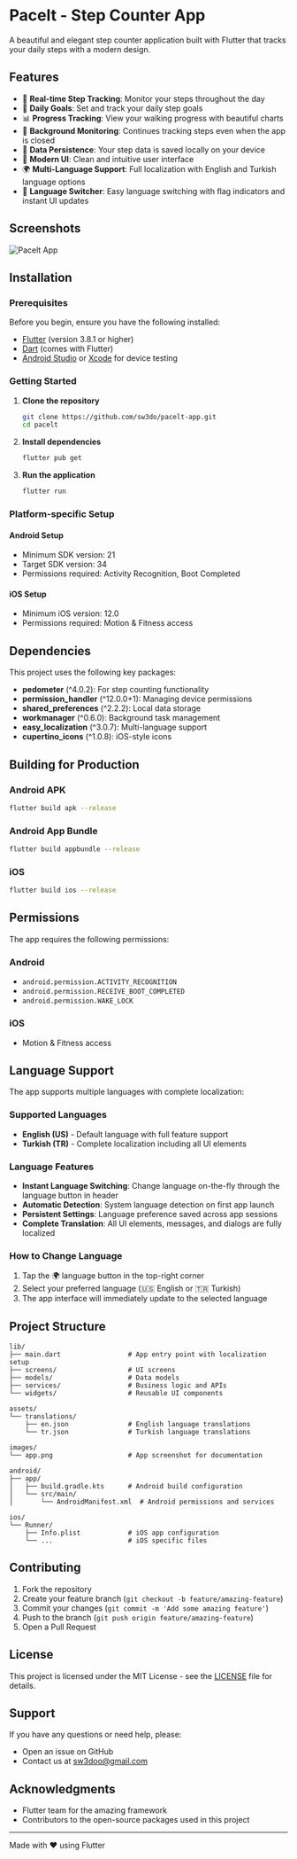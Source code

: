 # Pacelt - Step Counter App

A beautiful and elegant step counter application built with Flutter that tracks your daily steps with a modern design.

## Features

- 📱 **Real-time Step Tracking**: Monitor your steps throughout the day
- 🎯 **Daily Goals**: Set and track your daily step goals
- 📊 **Progress Tracking**: View your walking progress with beautiful charts
- 🔔 **Background Monitoring**: Continues tracking steps even when the app is closed
- 💾 **Data Persistence**: Your step data is saved locally on your device
- 🎨 **Modern UI**: Clean and intuitive user interface
- 🌍 **Multi-Language Support**: Full localization with English and Turkish language options
- 🔄 **Language Switcher**: Easy language switching with flag indicators and instant UI updates

## Screenshots

![Pacelt App](images/app.png)

## Installation

### Prerequisites

Before you begin, ensure you have the following installed:

- [Flutter](https://flutter.dev/docs/get-started/install) (version 3.8.1 or higher)
- [Dart](https://dart.dev/get-dart) (comes with Flutter)
- [Android Studio](https://developer.android.com/studio) or [Xcode](https://developer.apple.com/xcode/) for device testing

### Getting Started

1. **Clone the repository**
   ```bash
   git clone https://github.com/sw3do/pacelt-app.git
   cd pacelt
   ```

2. **Install dependencies**
   ```bash
   flutter pub get
   ```

3. **Run the application**
   ```bash
   flutter run
   ```

### Platform-specific Setup

#### Android Setup
- Minimum SDK version: 21
- Target SDK version: 34
- Permissions required: Activity Recognition, Boot Completed

#### iOS Setup
- Minimum iOS version: 12.0
- Permissions required: Motion & Fitness access

## Dependencies

This project uses the following key packages:

- **pedometer** (^4.0.2): For step counting functionality
- **permission_handler** (^12.0.0+1): Managing device permissions
- **shared_preferences** (^2.2.2): Local data storage
- **workmanager** (^0.6.0): Background task management
- **easy_localization** (^3.0.7): Multi-language support
- **cupertino_icons** (^1.0.8): iOS-style icons

## Building for Production

### Android APK
```bash
flutter build apk --release
```

### Android App Bundle
```bash
flutter build appbundle --release
```

### iOS
```bash
flutter build ios --release
```

## Permissions

The app requires the following permissions:

### Android
- `android.permission.ACTIVITY_RECOGNITION`
- `android.permission.RECEIVE_BOOT_COMPLETED`
- `android.permission.WAKE_LOCK`

### iOS
- Motion & Fitness access

## Language Support

The app supports multiple languages with complete localization:

### Supported Languages
- **English (US)** - Default language with full feature support
- **Turkish (TR)** - Complete localization including all UI elements

### Language Features
- **Instant Language Switching**: Change language on-the-fly through the language button in header
- **Automatic Detection**: System language detection on first app launch
- **Persistent Settings**: Language preference saved across app sessions
- **Complete Translation**: All UI elements, messages, and dialogs are fully localized

### How to Change Language
1. Tap the 🌍 language button in the top-right corner
2. Select your preferred language (🇺🇸 English or 🇹🇷 Turkish)
3. The app interface will immediately update to the selected language

## Project Structure

```
lib/
├── main.dart                 # App entry point with localization setup
├── screens/                  # UI screens
├── models/                   # Data models
├── services/                 # Business logic and APIs
└── widgets/                  # Reusable UI components

assets/
└── translations/
    ├── en.json               # English language translations
    └── tr.json               # Turkish language translations

images/
└── app.png                   # App screenshot for documentation

android/
├── app/
│   ├── build.gradle.kts      # Android build configuration
│   └── src/main/
│       └── AndroidManifest.xml  # Android permissions and services

ios/
└── Runner/
    ├── Info.plist            # iOS app configuration
    └── ...                   # iOS specific files
```

## Contributing

1. Fork the repository
2. Create your feature branch (`git checkout -b feature/amazing-feature`)
3. Commit your changes (`git commit -m 'Add some amazing feature'`)
4. Push to the branch (`git push origin feature/amazing-feature`)
5. Open a Pull Request

## License

This project is licensed under the MIT License - see the [LICENSE](LICENSE) file for details.

## Support

If you have any questions or need help, please:

- Open an issue on GitHub
- Contact us at sw3doo@gmail.com

## Acknowledgments

- Flutter team for the amazing framework
- Contributors to the open-source packages used in this project

---

Made with ❤️ using Flutter
